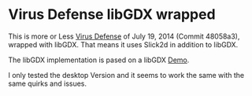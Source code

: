 Virus Defense libGDX wrapped
==========================
This is more or Less [Virus Defense](https://github.com/Valep42/VirusDefense) of July 19, 2014 (Commit 48058a3), wrapped with libGDX. That means it uses Slick2d in addition to libGDX. 

The libGDX implementation is pased on a libGDX [Demo](https://github.com/badlogic/theplanethatcouldntflygood).

I only tested the desktop Version and it seems to work the same with the same quirks and issues.
  
